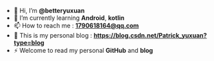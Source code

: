 - 👋 Hi, I’m **@betteryuxuan**
- 🌱 I’m currently learning **Android**, **kotlin**
- 📫 How to reach me : **1790618164@qq.com**
- 👀 This is my personal blog : **https://blog.csdn.net/Patrick_yuxuan?type=blog**
- ⚡ Welcome to read my personal **GitHub** and **blog**

